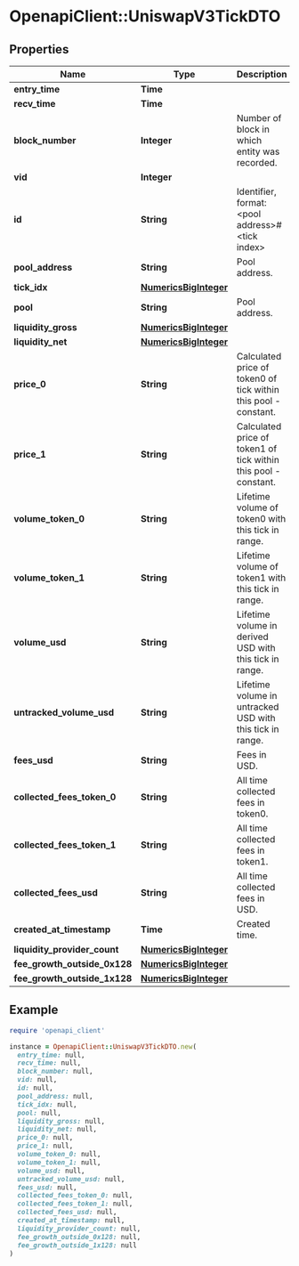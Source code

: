 # OpenapiClient::UniswapV3TickDTO

## Properties

| Name | Type | Description | Notes |
| ---- | ---- | ----------- | ----- |
| **entry_time** | **Time** |  | [optional] |
| **recv_time** | **Time** |  | [optional] |
| **block_number** | **Integer** | Number of block in which entity was recorded. | [optional] |
| **vid** | **Integer** |  | [optional] |
| **id** | **String** | Identifier, format: &lt;pool address&gt;#&lt;tick index&gt; | [optional] |
| **pool_address** | **String** | Pool address. | [optional] |
| **tick_idx** | [**NumericsBigInteger**](NumericsBigInteger.md) |  | [optional] |
| **pool** | **String** | Pool address. | [optional] |
| **liquidity_gross** | [**NumericsBigInteger**](NumericsBigInteger.md) |  | [optional] |
| **liquidity_net** | [**NumericsBigInteger**](NumericsBigInteger.md) |  | [optional] |
| **price_0** | **String** | Calculated price of token0 of tick within this pool - constant. | [optional] |
| **price_1** | **String** | Calculated price of token1 of tick within this pool - constant. | [optional] |
| **volume_token_0** | **String** | Lifetime volume of token0 with this tick in range. | [optional] |
| **volume_token_1** | **String** | Lifetime volume of token1 with this tick in range. | [optional] |
| **volume_usd** | **String** | Lifetime volume in derived USD with this tick in range. | [optional] |
| **untracked_volume_usd** | **String** | Lifetime volume in untracked USD with this tick in range. | [optional] |
| **fees_usd** | **String** | Fees in USD. | [optional] |
| **collected_fees_token_0** | **String** | All time collected fees in token0. | [optional] |
| **collected_fees_token_1** | **String** | All time collected fees in token1. | [optional] |
| **collected_fees_usd** | **String** | All time collected fees in USD. | [optional] |
| **created_at_timestamp** | **Time** | Created time. | [optional] |
| **liquidity_provider_count** | [**NumericsBigInteger**](NumericsBigInteger.md) |  | [optional] |
| **fee_growth_outside_0x128** | [**NumericsBigInteger**](NumericsBigInteger.md) |  | [optional] |
| **fee_growth_outside_1x128** | [**NumericsBigInteger**](NumericsBigInteger.md) |  | [optional] |

## Example

```ruby
require 'openapi_client'

instance = OpenapiClient::UniswapV3TickDTO.new(
  entry_time: null,
  recv_time: null,
  block_number: null,
  vid: null,
  id: null,
  pool_address: null,
  tick_idx: null,
  pool: null,
  liquidity_gross: null,
  liquidity_net: null,
  price_0: null,
  price_1: null,
  volume_token_0: null,
  volume_token_1: null,
  volume_usd: null,
  untracked_volume_usd: null,
  fees_usd: null,
  collected_fees_token_0: null,
  collected_fees_token_1: null,
  collected_fees_usd: null,
  created_at_timestamp: null,
  liquidity_provider_count: null,
  fee_growth_outside_0x128: null,
  fee_growth_outside_1x128: null
)
```


